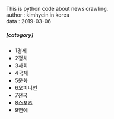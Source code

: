 This is python code about news crawling.  
author : kimhyein in korea  
data : 2019-03-06  

##### [catogory]
- 1경제              
- 2정치               
- 3사회             
- 4국제  
- 5문화  
- 6오피니언  
- 7전국  
- 8스포츠  
- 9연예
